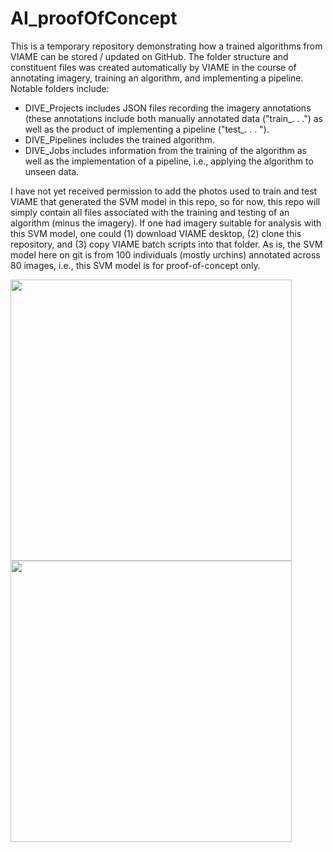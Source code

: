 # AI_proofOfConcept
This is a temporary repository demonstrating how a trained algorithms from VIAME can be stored / updated on GitHub. 
The folder structure and constituent files was created automatically by VIAME in the course of annotating imagery, training an algorithm, and implementing a pipeline. Notable folders include: 

- DIVE_Projects includes JSON files recording the imagery annotations (these annotations include both manually annotated data ("train_. . .") as well as the product of implementing a pipeline ("test_. . . ").
- DIVE_Pipelines includes the trained algorithm.
- DIVE_Jobs includes information from the training of the algorithm as well as the implementation of a pipeline, i.e., applying the algorithm to unseen data. 

I have not yet received permission to add the photos used to train and test VIAME that generated the SVM model in this repo, so for now, this repo will simply contain all files associated with the training and testing of an algorithm (minus the imagery). If one had imagery suitable for analysis with this SVM model, one could (1) download VIAME desktop, (2) clone this repository, and (3) copy VIAME batch scripts into that folder. As is, the SVM model here on git is from 100 individuals (mostly urchins) annotated across 80 images, i.e., this SVM model is for proof-of-concept only. 

<p float="left">
  <img src="photos/manualAnnotations.png" width="450" />
  <img src="photos/objectDetection.png" width="450" />
</p>


